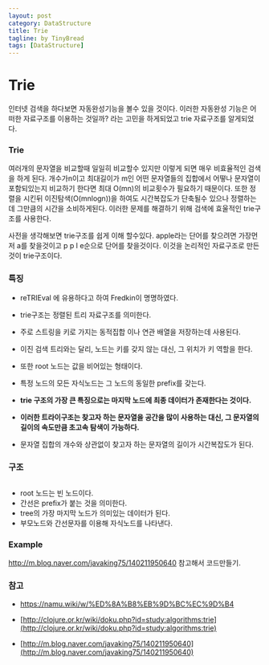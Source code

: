 ```yaml
---
layout: post
category: DataStructure
title: Trie
tagline: by TinyBread
tags: [DataStructure]
---
```



<!--more-->



  
# Trie

인터넷 검색을 하다보면 자동완성기능을 볼수 있을 것이다. 이러한 자동완성 기능은 어떠한 자료구조를 이용하는 것일까? 라는 고민을 하게되었고 trie 자료구조를 알게되었다.

### Trie


여러개의 문자열을 비교할때 일일히 비교할수 있지만 이렇게 되면 매우 비효율적인 검색을 하게 된다.
개수가n이고 최대길이가 m인 어떤 문자열들의 집합에서 어떻나 문자열이 포함되있는지 비교하기 한다면 최대 O(mn)의 비교횟수가 필요하기 때문이다. 또한 정렬을 시킨뒤 이진탐색(O(mnlogn))을 하여도 시간복잡도가 단축될수 있으나 정렬하는데 그만큼의 시간을 소비하게된다. 이러한 문제를 해결하기 위해 검색에 효울적인 trie구조를 사용한다. 

사전을 생각해보면 trie구조를 쉽게 이해 할수있다. apple라는 단어를 찾으려면 가장먼저 a를 찾을것이고 p p l e순으로 단어를 찾을것이다. 이것을 논리적인 자료구조로 만든 것이 trie구조이다.

### 특징  
* reTRIEval 에 유용하다고 하여 Fredkin이 명명하였다. 

* trie구조는 정렬된 트리 자료구조를 의미한다.

* 주로 스트링을 키로 가지는 동적집합 이나 연관 배열을 저장하는데 사용된다. 

* 이진 검색 트리와는 달리, 노드는 키를 갖지 않는 대신, 그 위치가 키 역할을 한다.

* 또한 root 노드는 값을 비어있는 형태이다.

* 특정 노드의 모든 자식노드는 그 노드의 동일한  prefix를 갖는다. 

* **trie 구조의 가장 큰 특징으로는 마지막 노드에 최종 데이터가 존재한다는 것이다.**

* **이러한 트라이구조는 찾고자 하는 문자열을 공간을 많이 사용하는 대신, 그 문자열의 길이의 속도만큼 초고속 탐색이 가능하다.**

* 문자열 집합의 개수와 상관없이 찾고자 하는 문자열의 길이가 시간복잡도가 된다.


### 구조

<img src="/assets/themes/Snail/img/DesignPattern/Trie/trie_example.jpg" alt="">

* root 노드는 빈 노드이다.
* 간선은 prefix가 붙는 것을 의미한다.
* tree의 가장 마지막 노드가 의미있는 데이터가 된다.
* 부모노드와 간선문자를 이용해 자식노드를 나타낸다.

### Example

http://m.blog.naver.com/javaking75/140211950640
참고해서 코드만들기.


### 참고
* [https://namu.wiki/w/%ED%8A%B8%EB%9D%BC%EC%9D%B4 ](https://namu.wiki/w/%ED%8A%B8%EB%9D%BC%EC%9D%B4)

* [http://clojure.or.kr/wiki/doku.php?id=study:algorithms:trie](http://clojure.or.kr/wiki/doku.php?id=study:algorithms:trie)

* [http://m.blog.naver.com/javaking75/140211950640](http://m.blog.naver.com/javaking75/140211950640)